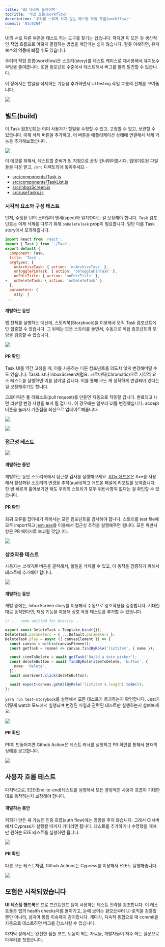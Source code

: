 ```yaml
---
title: 'UI 테스팅 플레이북'
tocTitle: '작업 흐름(workflow)'
description: '우리를 느리게 하지 않는 테스팅 작업 흐름(workflow)'
commit: '81c0264'
---
```


UI의 서로 다른 부분을 테스트 하는 도구를 찾기는 쉽습니다. 하지만 이 모든 걸 생산적인 작업 흐름으로 어떻게 결합하는 방법을 깨닫기는 쉽지 않습니다. 잘못 이해하면, 유지보수의 악몽에 빠질 수도 있습니다.

우리의 작업 흐름(workflow)은 스토리(story)를 테스트 케이스로 재사용해서 유지보수 부담을 줄여줍니다. 또한 컴포넌트 수준에서 테스트해서 버그를 빨리 발견할 수 있습니다.

이 장에서는 할일을 삭제하는 기능을 추가하면서 UI testing 작업 흐름의 전체를 보여줍니다.

![](/ui-testing-handbook/workflow-ui-testing.png)

## 빌드(build)

이 Task 컴포넌트는 이미 사용자가 할일을 수정할 수 있고, 고정할 수 있고, 보관할 수 있습니다. 이제 삭제 버튼을 추가하고, 이 버튼을 애플리케이션 상태에 연결해서 삭제 기능을 추가해보겠습니다.

![](/ui-testing-handbook/add-delete-button.png)

이 데모를 위해서, 테스트할 준비가 된 지점으로 곧장 건너뛰어봅시다. 업데이트된 파일들을 다운 받고, `/src` 디렉토리에 놓아주세요 -

- [src/components/Task.js](https://raw.githubusercontent.com/chromaui/ui-testing-guide-code/81c0264/src/components/Task.js)
- [src/components/TaskList.js](https://raw.githubusercontent.com/chromaui/ui-testing-guide-code/81c0264/src/components/TaskList.js)
- [src/InboxScreen.js](https://raw.githubusercontent.com/chromaui/ui-testing-guide-code/81c0264/src/InboxScreen.js)
- [src/useTasks.js](https://raw.githubusercontent.com/chromaui/ui-testing-guide-code/81c0264/src/useTasks.js)

### 시각적 요소와 구성 테스트

먼저, 수정된 UI의 스타일이 명세(spec)와 일치한다는 걸 보장해야 합니다. Task 컴포넌트는 이제 삭제를 다루기 위해 `onDeleteTask` prop이 필요합니다. 일단 이를 Task story에서 모의해줍니다.

```diff:title=src/components/Task.stories.js
import React from 'react';
import { Task } from './Task';
export default {
  component: Task,
  title: 'Task',
  argTypes: {
    onArchiveTask: { action: 'onArchiveTask' },
    onTogglePinTask: { action: 'onTogglePinTask' },
    onEditTitle: { action: 'onEditTitle' },
+   onDeleteTask: { action: 'onDeleteTask' },
  },
  parameters: {
    a11y: {
 ...
```

#### 개발하는 동안

앱 전체를 실행하는 대신에, 스토리북(Storybook)을 이용해서 오직 Task 컴포넌트에만 집중할 수 있습니다. 그 뒤에는 모든 스토리를 돌면서, 수동으로 직접 컴포넌트의 모양을 검증할 수 있습니다.

![](/ui-testing-handbook/task-stories.gif)

#### PR 확인

Task UI를 약간 고쳤을 때, 이를 사용하는 다른 컴포넌트를 의도치 않게 변경해버릴 수도 있습니다. TaskList나 InboxScreen처럼요. 크로마틱(Chromatic)으로 시각적 요소 테스트를 실행하면 이를 잡아낼 겁니다. 이를 통해 모든 게 정확하게 연결되어 있다는 걸 보장해주기도 합니다.

크로마틱은 풀 리퀘스트(pull request)를 만들면 자동으로 작동할 겁니다. 완료되고 나면 리뷰할 변경 사항을 보게 될 겁니다. 이 경우에는 일부러 UI를 변경했습니다. accept 버튼을 눌러서 기준점을 최신으로 업데이트해줍니다.

![](/ui-testing-handbook/workflow-visual-tests.png)

![](/ui-testing-handbook/workflow-visual-diff.png)

### 접근성 테스트

![](/ui-testing-handbook/task-a11y.gif)

#### 개발하는 동안

개발하는 동안 스토리북에서 접근성 검사를 실행해보세요. [A11y 애드온](https://storybook.js.org/addons/@storybook/addon-a11y)은 Axe를 사용해서 활성화된 스토리의 변경을 추적(audit)하고 애드온 패널에 리포트를 보여줍니다. 한 번 빠르게 훑어보기만 해도 우리의 스토리가 모두 위반사항이 없다는 걸 확인할 수 있습니다.

#### PR 확인

회귀 오류를 잡아내기 위해서는 모든 컴포넌트를 검사해야 합니다. 스토리를 test file에 모두 import하고 [jest-axe](https://github.com/twilio-labs/paste/blob/cd0ddad508e41cb9982a693a5160f1b7866f4e2a/packages/paste-core/components/checkbox/__tests__/checkboxdisclaimer.test.tsx#L40)를 이용해서 접근성 추적을 실행해주면 됩니다. 모든 위반사항은 PR 페이지로 보고될 것입니다.

![](/ui-testing-handbook/ci-a11y.png)

### 상호작용 테스트

사용자는 _쓰레기통_ 버튼을 클릭해서, 할일을 삭제할 수 있고, 이 동작을 검증하기 위해서 테스트에 추가해야 합니다.

![](/ui-testing-handbook/manual-interaction.gif)

#### 개발하는 동안

개발 중에는, InboxScreen story를 이용해서 수동으로 상호작용을 검증합니다. 기대한대로 동작한다면, 재생 기능을 이용해 상호 작용 테스트를 추가할 수 있습니다.

```javascript:title=src/InboxScreen.stories.js
// ... code omitted for brevity ...

export const DeleteTask = Template.bind({});
DeleteTask.parameters = { ...Default.parameters };
DeleteTask.play = async ({ canvasElement }) => {
  const canvas = within(canvasElement);
  const getTask = (name) => canvas.findByRole('listitem', { name });

  const itemToDelete = await getTask('Build a date picker');
  const deleteButton = await findByRole(itemToDelete, 'button', {
    name: 'delete',
  });
  await userEvent.click(deleteButton);

  await expect(canvas.getAllByRole('listitem').length).toBe(5);
};
```

`yarn run test-storybook`를 실행해서 모든 테스트가 통과하는지 확인합니다. Jest가 어떻게 watch 모드에서 실행되며 변경된 파일과 관련된 테스트만 실행하는지 살펴보세요.

![](/ui-testing-handbook/test-runner-delete.png)

#### PR 확인

PR이 만들어지면 Github Action은 테스트 러너를 실행하고 PR 확인를 통해서 현재의 상태를 보고합니다.

![](/ui-testing-handbook/test-runner-ci.png)

## 사용자 흐름 테스트

마지막으로, E2E(End-to-end)테스트를 실행해서 모든 결정적인 사용자 흐름이 기대한대로 동작하는지 보장해야 합니다.

#### 개발하는 동안

저희가 만든 새 기능은 인증 흐름(auth flow)에는 영향을 주지 않습니다. 그래서 CI서버에서 Cypress가 실행될 때까지 기다리면 됩니다. 테스트를 추가하거나 수정했을 때에만 원하는 E2E 테스트를 실행하면 됩니다.

![](/ui-testing-handbook/auth-flow.png)

#### PR 확인

다른 모든 테스트처럼, Github Actions는 Cypress를 이용해서 E2E도 실행해줍니다.

![](/ui-testing-handbook/user-flow-ci.png)

## 모험은 시작되었습니다

**UI 테스팅 핸드북**은 프로 프런트엔드 팀이 사용하는 테스트 전략을 강조합니다. 이 테스트들은 앱의 health checks처럼 돌아가고, 눈에 보이는 겉모습부터 UI 로직을 검증할 뿐만 아니라, 심지어 통합 이슈까지 감지합니다. 게다가, 지속적 통합으로 매 commit을 자동으로 테스트하면 버그를 감소시킬 수 있습니다.

마지막 장에서는 완전한 샘플 코드, 도움이 되는 자료들, 개발자들이 자주 하는 질문으로 마무리를 짓겠습니다.
